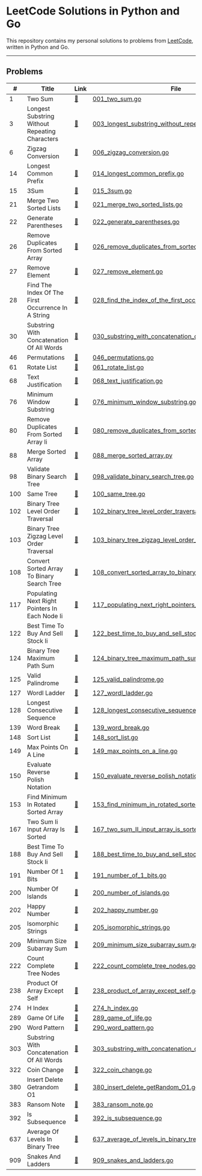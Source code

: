 # LeetCode Solutions in Python and Go

This repository contains my personal solutions to problems from [LeetCode](https://leetcode.com/), written in Python and Go.

---

## Problems

| #   | Title | Link | File | Language |
|-----|-------|------|------|----------|
| 1 | Two Sum | [🔗](https://leetcode.com/problems/two-sum/) | [001_two_sum.go](Solutions/001_two_sum.go) | Go |
| 3 | Longest Substring Without Repeating Characters | [🔗](https://leetcode.com/problems/longest-substring-without-repeating-characters/) | [003_longest_substring_without_repeating_characters.go](Solutions/003_longest_substring_without_repeating_characters.go) | Go |
| 6 | Zigzag Conversion | [🔗](https://leetcode.com/problems/zigzag-conversion/) | [006_zigzag_conversion.go](Solutions/006_zigzag_conversion.go) | Go |
| 14 | Longest Common Prefix | [🔗](https://leetcode.com/problems/longest-common-prefix/) | [014_longest_common_prefix.go](Solutions/014_longest_common_prefix.go) | Go |
| 15 | 3Sum | [🔗](https://leetcode.com/problems/3sum/) | [015_3sum.go](Solutions/015_3sum.go) | Go |
| 21 | Merge Two Sorted Lists | [🔗](https://leetcode.com/problems/merge-two-sorted-lists/) | [021_merge_two_sorted_lists.go](Solutions/021_merge_two_sorted_lists.go) | Go |
| 22 | Generate Parentheses | [🔗](https://leetcode.com/problems/generate-parentheses/) | [022_generate_parentheses.go](Solutions/022_generate_parentheses.go) | Go |
| 26 | Remove Duplicates From Sorted Array | [🔗](https://leetcode.com/problems/remove-duplicates-from-sorted-array/) | [026_remove_duplicates_from_sorted_array.go](Solutions/026_remove_duplicates_from_sorted_array.go) | Go |
| 27 | Remove Element | [🔗](https://leetcode.com/problems/remove-element/) | [027_remove_element.go](Solutions/027_remove_element.go) | Go |
| 28 | Find The Index Of The First Occurrence In A String | [🔗](https://leetcode.com/problems/find-the-index-of-the-first-occurrence-in-a-string/) | [028_find_the_index_of_the_first_occurrence_in_a_string.go](Solutions/028_find_the_index_of_the_first_occurrence_in_a_string.go) | Go |
| 30 | Substring With Concatenation Of All Words | [🔗](https://leetcode.com/problems/substring-with-concatenation-of-all-words/) | [030_substring_with_concatenation_of_all_words.go](Solutions/030_substring_with_concatenation_of_all_words.go) | Go |
| 46 | Permutations | [🔗](https://leetcode.com/problems/permutations/) | [046_permutations.go](Solutions/046_permutations.go) | Go |
| 61 | Rotate List | [🔗](https://leetcode.com/problems/rotate-list/) | [061_rotate_list.go](Solutions/061_rotate_list.go) | Go |
| 68 | Text Justification | [🔗](https://leetcode.com/problems/text-justification/) | [068_text_justification.go](Solutions/068_text_justification.go) | Go |
| 76 | Minimum Window Substring | [🔗](https://leetcode.com/problems/minimum-window-substring/) | [076_minimum_window_substring.go](Solutions/076_minimum_window_substring.go) | Go |
| 80 | Remove Duplicates From Sorted Array Ii | [🔗](https://leetcode.com/problems/remove-duplicates-from-sorted-array-ii/) | [080_remove_duplicates_from_sorted_array_II.go](Solutions/080_remove_duplicates_from_sorted_array_II.go) | Go |
| 88 | Merge Sorted Array | [🔗](https://leetcode.com/problems/merge-sorted-array/) | [088_merge_sorted_array.py](Solutions/088_merge_sorted_array.py) | Python |
| 98 | Validate Binary Search Tree | [🔗](https://leetcode.com/problems/validate-binary-search-tree/) | [098_validate_binary_search_tree.go](Solutions/098_validate_binary_search_tree.go) | Go |
| 100 | Same Tree | [🔗](https://leetcode.com/problems/same-tree/) | [100_same_tree.go](Solutions/100_same_tree.go) | Go |
| 102 | Binary Tree Level Order Traversal | [🔗](https://leetcode.com/problems/binary-tree-level-order-traversal/) | [102_binary_tree_level_order_traversal.go](Solutions/102_binary_tree_level_order_traversal.go) | Go |
| 103 | Binary Tree Zigzag Level Order Traversal | [🔗](https://leetcode.com/problems/binary-tree-zigzag-level-order-traversal/) | [103_binary_tree_zigzag_level_order_traversal.go](Solutions/103_binary_tree_zigzag_level_order_traversal.go) | Go |
| 108 | Convert Sorted Array To Binary Search Tree | [🔗](https://leetcode.com/problems/convert-sorted-array-to-binary-search-tree/) | [108_convert_sorted_array_to_binary_search_tree.go](Solutions/108_convert_sorted_array_to_binary_search_tree.go) | Go |
| 117 | Populating Next Right Pointers In Each Node Ii | [🔗](https://leetcode.com/problems/populating-next-right-pointers-in-each-node-ii/) | [117_populating_next_right_pointers_in_each_node_II.go](Solutions/117_populating_next_right_pointers_in_each_node_II.go) | Go |
| 122 | Best Time To Buy And Sell Stock Ii | [🔗](https://leetcode.com/problems/best-time-to-buy-and-sell-stock-ii/) | [122_best_time_to_buy_and_sell_stock_II.go](Solutions/122_best_time_to_buy_and_sell_stock_II.go) | Go |
| 124 | Binary Tree Maximum Path Sum | [🔗](https://leetcode.com/problems/binary-tree-maximum-path-sum/) | [124_binary_tree_maximum_path_sum.go](Solutions/124_binary_tree_maximum_path_sum.go) | Go |
| 125 | Valid Palindrome | [🔗](https://leetcode.com/problems/valid-palindrome/) | [125_valid_palindrome.go](Solutions/125_valid_palindrome.go) | Go |
| 127 | Wordl Ladder | [🔗](https://leetcode.com/problems/wordl-ladder/) | [127_wordl_ladder.go](Solutions/127_wordl_ladder.go) | Go |
| 128 | Longest Consecutive Sequence | [🔗](https://leetcode.com/problems/longest-consecutive-sequence/) | [128_longest_consecutive_sequence.go](Solutions/128_longest_consecutive_sequence.go) | Go |
| 139 | Word Break | [🔗](https://leetcode.com/problems/word-break/) | [139_word_break.go](Solutions/139_word_break.go) | Go |
| 148 | Sort List | [🔗](https://leetcode.com/problems/sort-list/) | [148_sort_list.go](Solutions/148_sort_list.go) | Go |
| 149 | Max Points On A Line | [🔗](https://leetcode.com/problems/max-points-on-a-line/) | [149_max_points_on_a_line.go](Solutions/149_max_points_on_a_line.go) | Go |
| 150 | Evaluate Reverse Polish Notation | [🔗](https://leetcode.com/problems/evaluate-reverse-polish-notation/) | [150_evaluate_reverse_polish_notation.py](Solutions/150_evaluate_reverse_polish_notation.py) | Python |
| 153 | Find Minimum In Rotated Sorted Array | [🔗](https://leetcode.com/problems/find-minimum-in-rotated-sorted-array/) | [153_find_minimum_in_rotated_sorted_array.go](Solutions/153_find_minimum_in_rotated_sorted_array.go) | Go |
| 167 | Two Sum Ii Input Array Is Sorted | [🔗](https://leetcode.com/problems/two-sum-ii-input-array-is-sorted/) | [167_two_sum_II_input_array_is_sorted.go](Solutions/167_two_sum_II_input_array_is_sorted.go) | Go |
| 188 | Best Time To Buy And Sell Stock Ii | [🔗](https://leetcode.com/problems/best-time-to-buy-and-sell-stock-ii/) | [188_best_time_to_buy_and_sell_stock_II.go](Solutions/188_best_time_to_buy_and_sell_stock_II.go) | Go |
| 191 | Number Of 1 Bits | [🔗](https://leetcode.com/problems/number-of-1-bits/) | [191_number_of_1_bits.go](Solutions/191_number_of_1_bits.go) | Go |
| 200 | Number Of Islands | [🔗](https://leetcode.com/problems/number-of-islands/) | [200_number_of_islands.go](Solutions/200_number_of_islands.go) | Go |
| 202 | Happy Number | [🔗](https://leetcode.com/problems/happy-number/) | [202_happy_number.go](Solutions/202_happy_number.go) | Go |
| 205 | Isomorphic Strings | [🔗](https://leetcode.com/problems/isomorphic-strings/) | [205_isomorphic_strings.go](Solutions/205_isomorphic_strings.go) | Go |
| 209 | Minimum Size Subarray Sum | [🔗](https://leetcode.com/problems/minimum-size-subarray-sum/) | [209_minimum_size_subarray_sum.go](Solutions/209_minimum_size_subarray_sum.go) | Go |
| 222 | Count Complete Tree Nodes | [🔗](https://leetcode.com/problems/count-complete-tree-nodes/) | [222_count_complete_tree_nodes.go](Solutions/222_count_complete_tree_nodes.go) | Go |
| 238 | Product Of Array Except Self | [🔗](https://leetcode.com/problems/product-of-array-except-self/) | [238_product_of_array_except_self.go](Solutions/238_product_of_array_except_self.go) | Go |
| 274 | H Index | [🔗](https://leetcode.com/problems/h-index/) | [274_h_index.go](Solutions/274_h_index.go) | Go |
| 289 | Game Of Life | [🔗](https://leetcode.com/problems/game-of-life/) | [289_game_of_life.go](Solutions/289_game_of_life.go) | Go |
| 290 | Word Pattern | [🔗](https://leetcode.com/problems/word-pattern/) | [290_word_pattern.go](Solutions/290_word_pattern.go) | Go |
| 303 | Substring With Concatenation Of All Words | [🔗](https://leetcode.com/problems/substring-with-concatenation-of-all-words/) | [303_substring_with_concatenation_of_all_words.go](Solutions/303_substring_with_concatenation_of_all_words.go) | Go |
| 322 | Coin Change | [🔗](https://leetcode.com/problems/coin-change/) | [322_coin_change.go](Solutions/322_coin_change.go) | Go |
| 380 | Insert Delete Getrandom O1 | [🔗](https://leetcode.com/problems/insert-delete-getrandom-o1/) | [380_insert_delete_getRandom_O1.go](Solutions/380_insert_delete_getRandom_O1.go) | Go |
| 383 | Ransom Note | [🔗](https://leetcode.com/problems/ransom-note/) | [383_ransom_note.go](Solutions/383_ransom_note.go) | Go |
| 392 | Is Subsequence | [🔗](https://leetcode.com/problems/is-subsequence/) | [392_is_subsequence.go](Solutions/392_is_subsequence.go) | Go |
| 637 | Average Of Levels In Binary Tree | [🔗](https://leetcode.com/problems/average-of-levels-in-binary-tree/) | [637_average_of_levels_in_binary_tree.go](Solutions/637_average_of_levels_in_binary_tree.go) | Go |
| 909 | Snakes And Ladders | [🔗](https://leetcode.com/problems/snakes-and-ladders/) | [909_snakes_and_ladders.go](Solutions/909_snakes_and_ladders.go) | Go |
